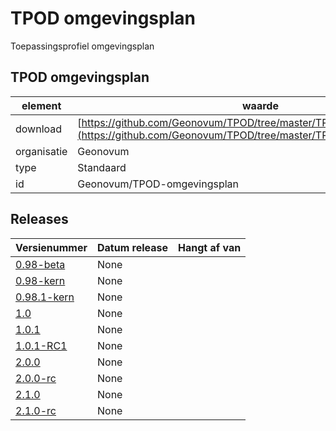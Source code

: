 # TPOD omgevingsplan

Toepassingsprofiel omgevingsplan

## TPOD omgevingsplan

|element|waarde|
|-----|------|
| download  | [https://github.com/Geonovum/TPOD/tree/master/TPOD%20Omgevingsplan](<https://github.com/Geonovum/TPOD/tree/master/TPOD%20Omgevingsplan>)|
| organisatie  |Geonovum|
| type  |Standaard|
| id  |Geonovum/TPOD-omgevingsplan|

## Releases

|Versienummer|Datum release|Hangt af van
|-------|-------|-----|
| [0.98-beta](<https://github.com/Geonovum/TPOD/blob/master/TPOD Omgevingsplan/TPOD Omgevingsplan v0.98-beta.pdf>)|None||
| [0.98-kern](<https://github.com/Geonovum/TPOD/blob/master/TPOD Omgevingsplan/TPOD Omgevingsplan v0.98-kern.pdf>)|None||
| [0.98.1-kern](<https://github.com/Geonovum/TPOD/blob/master/TPOD Omgevingsplan/TPOD Omgevingsplan v0.98.1-kern.pdf>)|None||
| [1.0](<https://github.com/Geonovum/TPOD/blob/master/TPOD Omgevingsplan/TPOD Omgevingsplan v1.0.pdf>)|None||
| [1.0.1](<https://github.com/Geonovum/TPOD/blob/master/TPOD Omgevingsplan/TPOD Omgevingsplan v1.0.1.pdf>)|None||
| [1.0.1-RC1](<https://github.com/Geonovum/TPOD/blob/master/TPOD Omgevingsplan/TPOD Omgevingsplan v1.0.1-RC1.pdf>)|None||
| [2.0.0](<https://github.com/Geonovum/TPOD/blob/master/TPOD Omgevingsplan/TPOD_Omgevingsplan_v2.0.0.pdf>)|None||
| [2.0.0-rc](<https://github.com/Geonovum/TPOD/blob/master/TPOD Omgevingsplan/TPOD_Omgevingsplan_v2.0.0-rc.pdf>)|None||
| [2.1.0](<https://github.com/Geonovum/TPOD/blob/master/TPOD Omgevingsplan/TPOD_omgevingsplan_v2.1.0.pdf>)|None||
| [2.1.0-rc](<https://github.com/Geonovum/TPOD/blob/master/TPOD Omgevingsplan/TPOD_Omgevingsplan_v2.1.0-rc.pdf>)|None||

